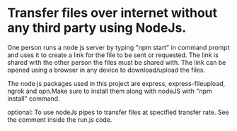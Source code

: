 # Transfer files over internet without any third party using NodeJs.

One person runs a node js server by typing "npm start" in command prompt and uses it to create a link for the file to be sent or requested.
The link is shared with the other person the files must be shared with.
The link can be opened using a browser in any device to download/upload the files.

The node js packages used in this project are express, express-fileupload, ngrok and opn.Make sure to install them along with nodeJS with "npm install" command.

optional:
To use nodeJs pipes to transfer files at specified transfer rate. See the comment inside the run.js code.


